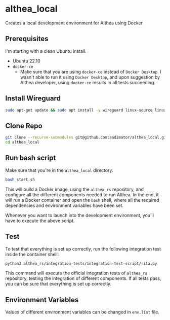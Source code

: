 # althea_local
Creates a local development environment for Althea using Docker

## Prerequisites

I'm starting with a clean Ubuntu install.

- Ubuntu 22.10
- `docker-ce`
	- Make sure that you are using `docker-ce` instead of `Docker Desktop`. I wasn't able to run it using `Docker Desktop`, and upon suggestion by Althea developer, using `docker-ce` results in all tests succeeding.

## Install Wireguard

```sh
sudo apt-get update && sudo apt install -y wireguard linux-source linux-headers-$(uname -r) build-essential && sudo modprobe wireguard
```

## Clone Repo

```sh
git clone --recurse-submodules git@github.com:aadimator/althea_local.git
cd althea_local
```

## Run bash script

Make sure that you're in the `althea_local` directory.

```sh
bash start.sh
```

This will build a Docker image, using the `althea_rs` repository, and configure all the different components needed to run Althea. In the end, it will run a Docker container and open the `bash` shell, where all the required dependencies and environment variables have been set.

Whenever you want to launch into the development environment, you'll have to execute the above script.

## Test

To test that everything is set up correctly, run the following integration test inside the container shell:

```sh
python3 althea_rs/integration-tests/integration-test-script/rita.py
```

This command will execute the official integration tests of `althea_rs` repository, testing the integration of different components. If all tests pass, you can be sure that everything is set up correctly.

## Environment Variables

Values of different environment variables can be changed in `env.list` file.